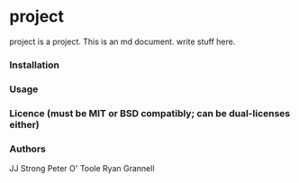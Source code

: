 project
========

project is a project. This is an md document. write stuff here.

### Installation

### Usage

### Licence (must be MIT or BSD compatibly; can be dual-licenses either)

### Authors

JJ Strong
Peter O' Toole
Ryan Grannell